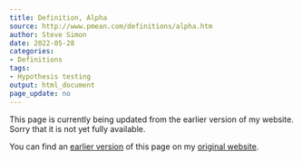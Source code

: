 ```yaml
---
title: Definition, Alpha
source: http://www.pmean.com/definitions/alpha.htm
author: Steve Simon
date: 2022-05-28
categories:
- Definitions
tags:
- Hypothesis testing
output: html_document
page_update: no
---
```


This page is currently being updated from the earlier version of my website. Sorry that it is not yet fully available.

<!---More--->


You can find an [earlier version][sim1] of this page on my [original website][sim2].

[sim1]: http://www.pmean.com/definitions/alpha.htm
[sim2]: http://www.pmean.com/original_site.html
